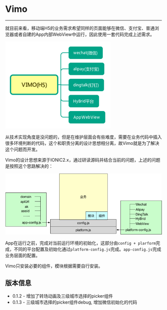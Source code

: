 # Vimo
---

就目前来看，移动端H5的业务需求希望同样的页面能够在微信、支付宝、普通浏览器或者自建的App内部WebView中运行，因此使用一套代码完成上述需求。


![](./static/VIMO(H5).png)


从技术实现角度是没问题的，但是在维护层面会有些难度，需要在业务代码中插入很多环境判断的代码，这个和职责分离的设计思想相分离，故Vimo就是为了解决这个问题而开发。

Vimo的设计思想来源于IONIC2.x，通过研读源码并结合当前的问题，上述的问题是按照这个思路解决的：

![](./static/layer-structure.png)

App在运行之前，完成对当前运行环境的初始化，这部分由`config + plarform`完成，不同的平台配置及初始化通过`platform-config.js`完成。`app-config.js`完成业务层面的配置。


Vimo只安装必要的组件，模块根据需要自行安装。


## 版本信息

- 0.1.2 - 增加了转场动画及三级城市选择的picker组件
- 0.1.3 - 三级城市选择的picker组件debug, 增加微信初始化的代码